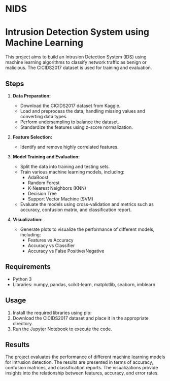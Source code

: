 # NIDS
# Intrusion Detection System using Machine Learning

This project aims to build an Intrusion Detection System (IDS) using machine learning algorithms to classify network traffic as benign or malicious. The CICIDS2017 dataset is used for training and evaluation.

## Steps

1. **Data Preparation:**
   - Download the CICIDS2017 dataset from Kaggle.
   - Load and preprocess the data, handling missing values and converting data types.
   - Perform undersampling to balance the dataset.
   - Standardize the features using z-score normalization.

2. **Feature Selection:**
   - Identify and remove highly correlated features.

3. **Model Training and Evaluation:**
   - Split the data into training and testing sets.
   - Train various machine learning models, including:
     - AdaBoost
     - Random Forest
     - K-Nearest Neighbors (KNN)
     - Decision Tree
     - Support Vector Machine (SVM)
   - Evaluate the models using cross-validation and metrics such as accuracy, confusion matrix, and classification report.

4. **Visualization:**
   - Generate plots to visualize the performance of different models, including:
     - Features vs Accuracy
     - Accuracy vs Classifier
     - Accuracy vs False Positive/Negative

## Requirements

- Python 3
- Libraries: numpy, pandas, scikit-learn, matplotlib, seaborn, imblearn

## Usage

1. Install the required libraries using pip:
2. Download the CICIDS2017 dataset and place it in the appropriate directory.
3. Run the Jupyter Notebook to execute the code.

## Results

The project evaluates the performance of different machine learning models for intrusion detection. The results are presented in terms of accuracy, confusion matrices, and classification reports. The visualizations provide insights into the relationship between features, accuracy, and error rates.
